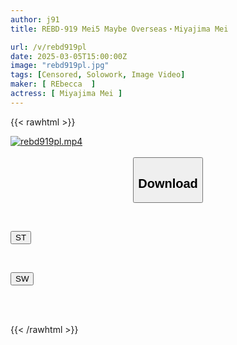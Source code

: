 ```yaml
---
author: j91
title: REBD-919 Mei5 Maybe Overseas・Miyajima Mei

url: /v/rebd919pl
date: 2025-03-05T15:00:00Z
image: "rebd919pl.jpg"
tags: [Censored, Solowork, Image Video]
maker: [ REbecca  ]
actress: [ Miyajima Mei ]
---
```



{{< rawhtml >}}

<div class="video" data-videoid="kz7kO8eMLqcO13a">
    <a href="javascript:;">
        <img src="/v/rebd919pl/rebd919pl.jpg" width="WIDTH" height="HEIGHT" alt="rebd919pl.mp4" loading="lazy">
    </a>
</div>

<script type="text/javascript" src="https://j91.asia/asset/on-demand-st.js"></script>

<br>
  <link rel="stylesheet" href="https://j91.asia/asset/bs5.css">
  
  <center>
  <button class="btn btn-primary" type="button" data-bs-toggle="collapse" data-bs-target=".multi-collapse" aria-expanded="false" aria-controls="multiCollapseExample1 multiCollapseExample2"><h2>Download</h2></button></center>
</p>
<div class="row">
  <div class="col">
    <div class="collapse multi-collapse" id="multiCollapseExample1">
      <div class="card card-body">
	      	      <br>
<div class="buttons">  
<p><a href="/v/rebd919pl/st.html" target="_blank"><button class="btn-hover color-3"><i class="fa fa-download"></i> ST</button></a></p></div>
    </div>
  </div>
</div>
  <div class="col">
    <div class="collapse multi-collapse" id="multiCollapseExample2">
      <div class="card card-body">
	      <br>
<div class="buttons">
<p><a href="/v/rebd919pl/sw.html" target="_blank"><button class="btn-hover color-2"><i class="fa fa-download"></i> SW</button></a></p></div>
<br><br>
      </div>
    </div>
  </div>
</div>

{{< /rawhtml >}}